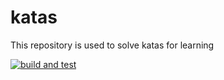# katas

This repository is used to solve katas for learning

[![build and test](https://github.com/i7nfinity/katas/actions/workflows/build-and-test.yml/badge.svg)](https://github.com/i7nfinity/katas/actions/workflows/build-and-test.yml)